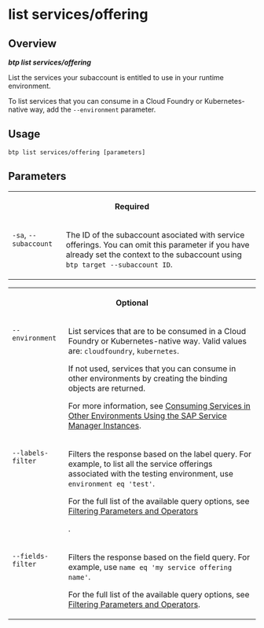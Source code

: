 <!-- loio4613e39f89bf485fb38353642791ca3f -->

# list services/offering



<a name="loio4613e39f89bf485fb38353642791ca3f__section_xcr_2nt_pkb"/>

## Overview



***btp list services/offering*** 

List the services your subaccount is entitled to use in your runtime environment.

To list services that you can consume in a Cloud Foundry or Kubernetes-native way, add the `--environment` parameter.



<a name="loio4613e39f89bf485fb38353642791ca3f__section_fp5_f4t_pkb"/>

## Usage

`btp list services/offering [parameters]`



<a name="loio4613e39f89bf485fb38353642791ca3f__section_hdy_lpt_pkb"/>

## Parameters


<table>
<tr>
<th valign="top" colspan="2">

Required



</th>
</tr>
<tr>
<td valign="top">

`-sa`, `--subaccount`



</td>
<td valign="top">

The ID of the subaccount asociated with service offerings. You can omit this parameter if you have already set the context to the subaccount using `btp target --subaccount ID`.



</td>
</tr>
</table>


<table>
<tr>
<th valign="top" colspan="2">

Optional



</th>
</tr>
<tr>
<td valign="top">

`--environment`



</td>
<td valign="top">

List services that are to be consumed in a Cloud Foundry or Kubernetes-native way. Valid values are: `cloudfoundry`, `kubernetes`.

If not used, services that you can consume in other environments by creating the binding objects are returned.

For more information, see [Consuming Services in Other Environments Using the SAP Service Manager Instances](../Consuming-SAP-BTP-Services-from-Various-Environments/consuming-services-in-other-environments-0714ac2.md).



</td>
</tr>
<tr>
<td valign="top">

`--labels-filter`



</td>
<td valign="top">

Filters the response based on the label query. For example, to list all the service offerings associated with the testing environment, use `environment eq 'test'`.

For the full list of the available query options, see [Filtering Parameters and Operators](filtering-parameters-and-operators-3331c6e.md)

.



</td>
</tr>
<tr>
<td valign="top">

`--fields-filter`



</td>
<td valign="top">

Filters the response based on the field query. For example, use `name eq 'my service offering name'`.

For the full list of the available query options, see [Filtering Parameters and Operators](filtering-parameters-and-operators-3331c6e.md).



</td>
</tr>
</table>


